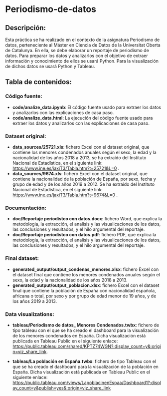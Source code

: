 # Periodismo-de-datos

## **Descripción:**
Esta práctica se ha realizado en el contexto de la asignatura Periodismo de datos, perteneciente al Máster en Ciencia de Datos de la Universitat Oberta de Catalunya. En ella, se debe elaborar un reportaje de periodismo de datos. 
Para preparar los datos y analizarlos con el objetivo de extraer información y conocimiento de ellos se usará Python.
Para la visualización de dichos datos se usará Python y Tableau.


## **Tabla de contenidos:**


### **Código fuente:**
* **code/analize_data.ipynb**: El código fuente usado para extraer los datos y analizarlos con las explicaciones de casa paso.
* **code/analize_data.html**: La ejecución del código fuente usado para extraer los datos y analizarlos con las explicaciones de casa paso.

 
### **Dataset original:**
* **data_sources/25721.xls**: fichero Excel con el dataset original, que contiene los menores condenados anuales según el sexo, la edad y la nacionalidad de los años 2018 a 2013, se ha extraído del Instituto Nacional de Estadística, en el siguiente link: https://www.ine.es/jaxiT3/Tabla.htm?t=25721&L=0 .
* **data_sources/9674.xls**: fichero Excel con el dataset original, que contiene la nacionalidad de la población de España, por sexo, fecha y grupo de edad y de los años 2019 a 2012. Se ha extraído del Instituto Nacional de Estadística, en el siguiente link: https://www.ine.es/jaxiT3/Tabla.htm?t=9674&L=0 .

### **Documentación:**
* **doc/Reportaje periodístco con datos.docx**: fichero Word, que explica la metodologia, la extracción, el analisis y las visualicaciones de los datos, las conclusiones y resultados, y el hilo argumental del reportaje. 
* **doc/Reportaje periodístco con datos.pdf**: fichero PDF, que explica la metodologia, la extracción, el analisis y las visualicaciones de los datos, las conclusiones y resultados, y el hilo argumental del reportaje. 

### **Final dataset:**
* **generated_output/output_condenas_menores.xlsx**: fichero Excel con el dataset final que contiene los menores condenados anuales según el sexo, la edad y la nacionalidad de los años 2018 a 2013.
* **generated_output/output_poblacion.xlsx**: fichero Excel con el dataset final que contiene la población de España con nacionalidad española, africana o total, por sexo y por grupo de edad menor de 19 años, y de los años 2019 a 2013.

### **Data visualizations:**
* **tableau/Periodismo de datos_ Menores Condenados.twbx**: fichero de tipo tableau con el que se ha creado el dashboard para la visualización de los menores condenados en España. Dicha visualización está publicada en Tableau Public en el siguiente enlace: 
https://public.tableau.com/shared/KPTZ74WGN?:display_count=y&:origin=viz_share_link. 

* **tableau/La población en España.twbx**: fichero de tipo Tableau con el que se ha creado el dashboard para la visualización de la población en España. Dicha visualización está publicada en Tableau Public en el siguiente enlace: https://public.tableau.com/views/LapoblacinenEspaa/Dashboard1?:display_count=y&publish=yes&:origin=viz_share_link 
